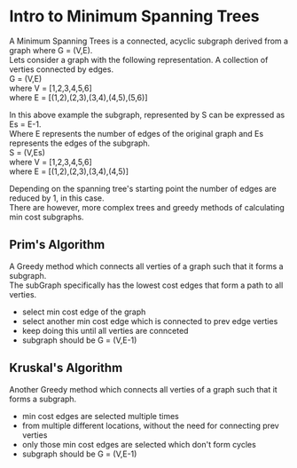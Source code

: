 # Intro to Minimum Spanning Trees

A Minimum Spanning Trees is a connected, acyclic subgraph derived from a graph where G = (V,E).<br>
Lets consider a graph with the following representation. A collection of verties connected by edges.<br>
G = (V,E)<br>
where V = [1,2,3,4,5,6]<br>
where E = [(1,2),(2,3),(3,4),(4,5),(5,6)]

In this above example the subgraph, represented by S can be expressed as Es = E-1.<br>
Where E represents the number of edges of the original graph and Es represents the edges of the subgraph.<br>
S = (V,Es)<br>
where V = [1,2,3,4,5,6]<br>
where E = [(1,2),(2,3),(3,4),(4,5)]

Depending on the spanning tree's starting point the number of edges are reduced by 1, in this case.<br>
There are however, more complex trees and greedy methods of calculating min cost subgraphs.

## Prim's Algorithm

A Greedy method which connects all verties of a graph such that it forms a subgraph.<br>
The subGraph specifically has the lowest cost edges that form a path to all verties.
- select min cost edge of the graph
- select another min cost edge which is connected to prev edge verties
- keep doing this until all verties are connceted 
- subgraph should be G = (V,E-1)

## Kruskal's Algorithm

Another Greedy method which connects all verties of a graph such that it forms a subgraph.<br>
- min cost edges are selected multiple times
- from multiple different locations, without the need for connecting prev verties
- only those min cost edges are selected which don't form cycles
- subgraph should be G = (V,E-1)